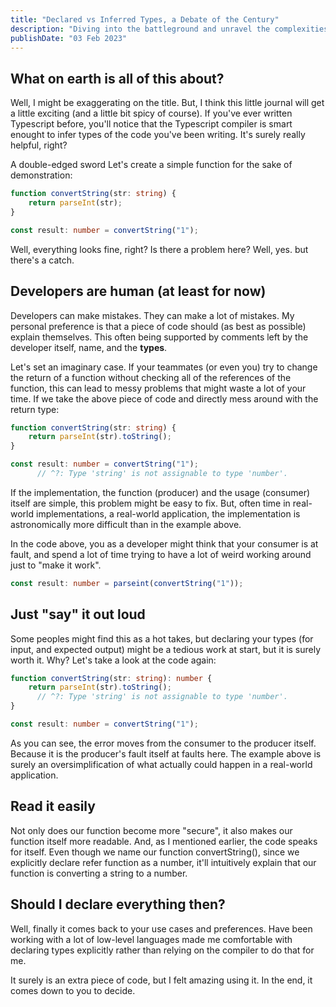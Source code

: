 ```yaml
---
title: "Declared vs Inferred Types, a Debate of the Century"
description: "Diving into the battleground and unravel the complexities that define this ongoing clash, revealing insights that will reshape how you approach programming."
publishDate: "03 Feb 2023"
---
```


## What on earth is all of this about?

Well, I might be exaggerating on the title. But, I think this little journal will get a little exciting (and a little bit spicy of course). If you've ever written Typescript before, you'll notice that the Typescript compiler is smart enought to infer types of the code you've been writing. It's surely really helpful, right?

A double-edged sword
Let's create a simple function for the sake of demonstration:


```ts
function convertString(str: string) {
    return parseInt(str);
}

const result: number = convertString("1");
```

Well, everything looks fine, right? Is there a problem here? Well, yes. but there's a catch.

## Developers are human (at least for now)

Developers can make mistakes. They can make a lot of mistakes. My personal preference is that a piece of code should (as best as possible) explain themselves. This often being supported by comments left by the developer itself, name, and the **types**.

Let's set an imaginary case. If your teammates (or even you) try to change the return of a function without checking all of the references of the function, this can lead to messy problems that might waste a lot of your time. If we take the above piece of code and directly mess around with the return type:

```ts
function convertString(str: string) {
    return parseInt(str).toString();
}

const result: number = convertString("1");
      // ^?: Type 'string' is not assignable to type 'number'.
```

If the implementation, the function (producer) and the usage (consumer) itself are simple, this problem might be easy to fix. But, often time in real-world implementations, a real-world application, the implementation is astronomically more difficult than in the example above.

In the code above, you as a developer might think that your consumer is at fault, and spend a lot of time trying to have a lot of weird working around just to "make it work".


```ts
const result: number = parseint(convertString("1"));
```

## Just "say" it out loud

Some peoples might find this as a hot takes, but declaring your types (for input, and expected output) might be a tedious work at start, but it is surely worth it. Why? Let's take a look at the code again:

```ts
function convertString(str: string): number {
    return parseInt(str).toString();
      // ^?: Type 'string' is not assignable to type 'number'.
}

const result: number = convertString("1");
```

As you can see, the error moves from the consumer to the producer itself. Because it is the producer's fault itself at faults here. The example above is surely an oversimplification of what actually could happen in a real-world application.

## Read it easily

Not only does our function become more "secure", it also makes our function itself more readable. And, as I mentioned earlier, the code speaks for itself. Even though we name our function convertString(), since we explicitly declare refer function as a number, it'll intuitively explain that our function is converting a string to a number.

## Should I declare everything then?

Well, finally it comes back to your use cases and preferences. Have been working with a lot of low-level languages made me comfortable with declaring types explicitly rather than relying on the compiler to do that for me.


It surely is an extra piece of code, but I felt amazing using it. In the end, it comes down to you to decide.
